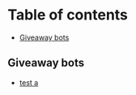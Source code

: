 # Table of contents

* [Giveaway bots](README.md)

## Giveaway bots

* [test a](giveaway-bots/test-a.md)

